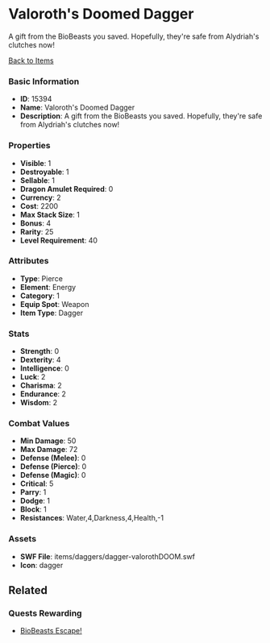 # Valoroth's Doomed Dagger

A gift from the BioBeasts you saved. Hopefully, they're safe from Alydriah's clutches now!

[Back to Items](../items.md)

### Basic Information

- **ID**: 15394
- **Name**: Valoroth&#039;s Doomed Dagger
- **Description**: A gift from the BioBeasts you saved. Hopefully, they&#039;re safe from Alydriah&#039;s clutches now!

### Properties

- **Visible**: 1
- **Destroyable**: 1
- **Sellable**: 1
- **Dragon Amulet Required**: 0
- **Currency**: 2
- **Cost**: 2200
- **Max Stack Size**: 1
- **Bonus**: 4
- **Rarity**: 25
- **Level Requirement**: 40

### Attributes

- **Type**: Pierce
- **Element**: Energy
- **Category**: 1
- **Equip Spot**: Weapon
- **Item Type**: Dagger

### Stats

- **Strength**: 0
- **Dexterity**: 4
- **Intelligence**: 0
- **Luck**: 2
- **Charisma**: 2
- **Endurance**: 2
- **Wisdom**: 2

### Combat Values

- **Min Damage**: 50
- **Max Damage**: 72
- **Defense (Melee)**: 0
- **Defense (Pierce)**: 0
- **Defense (Magic)**: 0
- **Critical**: 5
- **Parry**: 1
- **Dodge**: 1
- **Block**: 1
- **Resistances**: Water,4,Darkness,4,Health,-1

### Assets

- **SWF File**: items/daggers/dagger-valorothDOOM.swf
- **Icon**: dagger

## Related

### Quests Rewarding

- [BioBeasts Escape!](../quests/1338-biobeasts-escape.md)

